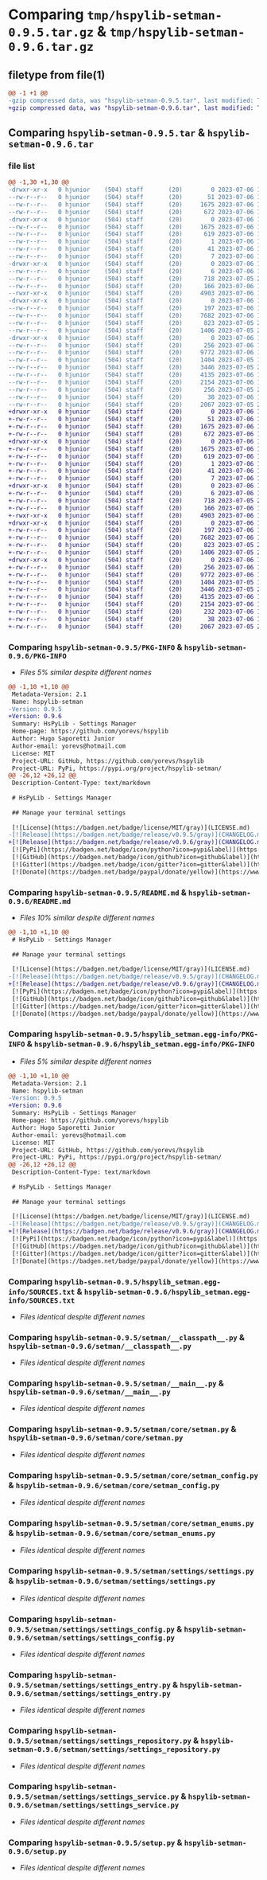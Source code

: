 # Comparing `tmp/hspylib-setman-0.9.5.tar.gz` & `tmp/hspylib-setman-0.9.6.tar.gz`

## filetype from file(1)

```diff
@@ -1 +1 @@
-gzip compressed data, was "hspylib-setman-0.9.5.tar", last modified: Thu Jul  6 19:42:03 2023, max compression
+gzip compressed data, was "hspylib-setman-0.9.6.tar", last modified: Thu Jul  6 19:46:30 2023, max compression
```

## Comparing `hspylib-setman-0.9.5.tar` & `hspylib-setman-0.9.6.tar`

### file list

```diff
@@ -1,30 +1,30 @@
-drwxr-xr-x   0 hjunior    (504) staff       (20)        0 2023-07-06 19:42:03.352883 hspylib-setman-0.9.5/
--rw-r--r--   0 hjunior    (504) staff       (20)       51 2023-07-06 16:29:29.000000 hspylib-setman-0.9.5/MANIFEST.in
--rw-r--r--   0 hjunior    (504) staff       (20)     1675 2023-07-06 19:42:03.351851 hspylib-setman-0.9.5/PKG-INFO
--rw-r--r--   0 hjunior    (504) staff       (20)      672 2023-07-06 19:42:02.000000 hspylib-setman-0.9.5/README.md
-drwxr-xr-x   0 hjunior    (504) staff       (20)        0 2023-07-06 19:42:03.308306 hspylib-setman-0.9.5/hspylib_setman.egg-info/
--rw-r--r--   0 hjunior    (504) staff       (20)     1675 2023-07-06 19:42:03.000000 hspylib-setman-0.9.5/hspylib_setman.egg-info/PKG-INFO
--rw-r--r--   0 hjunior    (504) staff       (20)      619 2023-07-06 19:42:03.000000 hspylib-setman-0.9.5/hspylib_setman.egg-info/SOURCES.txt
--rw-r--r--   0 hjunior    (504) staff       (20)        1 2023-07-06 19:42:03.000000 hspylib-setman-0.9.5/hspylib_setman.egg-info/dependency_links.txt
--rw-r--r--   0 hjunior    (504) staff       (20)       41 2023-07-06 19:42:03.000000 hspylib-setman-0.9.5/hspylib_setman.egg-info/requires.txt
--rw-r--r--   0 hjunior    (504) staff       (20)        7 2023-07-06 19:42:03.000000 hspylib-setman-0.9.5/hspylib_setman.egg-info/top_level.txt
-drwxr-xr-x   0 hjunior    (504) staff       (20)        0 2023-07-06 19:42:03.317112 hspylib-setman-0.9.5/setman/
--rw-r--r--   0 hjunior    (504) staff       (20)        6 2023-07-06 19:42:02.000000 hspylib-setman-0.9.5/setman/.version
--rw-r--r--   0 hjunior    (504) staff       (20)      718 2023-07-05 21:55:00.000000 hspylib-setman-0.9.5/setman/__classpath__.py
--rw-r--r--   0 hjunior    (504) staff       (20)      166 2023-07-06 19:42:02.000000 hspylib-setman-0.9.5/setman/__init__.py
--rwxr-xr-x   0 hjunior    (504) staff       (20)     4903 2023-07-06 19:32:56.000000 hspylib-setman-0.9.5/setman/__main__.py
-drwxr-xr-x   0 hjunior    (504) staff       (20)        0 2023-07-06 19:42:03.332239 hspylib-setman-0.9.5/setman/core/
--rw-r--r--   0 hjunior    (504) staff       (20)      197 2023-07-06 19:42:02.000000 hspylib-setman-0.9.5/setman/core/__init__.py
--rw-r--r--   0 hjunior    (504) staff       (20)     7682 2023-07-06 19:39:52.000000 hspylib-setman-0.9.5/setman/core/setman.py
--rw-r--r--   0 hjunior    (504) staff       (20)      823 2023-07-05 22:10:34.000000 hspylib-setman-0.9.5/setman/core/setman_config.py
--rw-r--r--   0 hjunior    (504) staff       (20)     1406 2023-07-05 22:27:05.000000 hspylib-setman-0.9.5/setman/core/setman_enums.py
-drwxr-xr-x   0 hjunior    (504) staff       (20)        0 2023-07-06 19:42:03.350606 hspylib-setman-0.9.5/setman/settings/
--rw-r--r--   0 hjunior    (504) staff       (20)      256 2023-07-06 19:42:02.000000 hspylib-setman-0.9.5/setman/settings/__init__.py
--rw-r--r--   0 hjunior    (504) staff       (20)     9772 2023-07-06 19:29:15.000000 hspylib-setman-0.9.5/setman/settings/settings.py
--rw-r--r--   0 hjunior    (504) staff       (20)     1404 2023-07-05 17:37:53.000000 hspylib-setman-0.9.5/setman/settings/settings_config.py
--rw-r--r--   0 hjunior    (504) staff       (20)     3446 2023-07-05 22:08:41.000000 hspylib-setman-0.9.5/setman/settings/settings_entry.py
--rw-r--r--   0 hjunior    (504) staff       (20)     4135 2023-07-06 19:23:54.000000 hspylib-setman-0.9.5/setman/settings/settings_repository.py
--rw-r--r--   0 hjunior    (504) staff       (20)     2154 2023-07-06 19:24:40.000000 hspylib-setman-0.9.5/setman/settings/settings_service.py
--rw-r--r--   0 hjunior    (504) staff       (20)      256 2023-07-05 22:41:51.000000 hspylib-setman-0.9.5/setman/welcome.txt
--rw-r--r--   0 hjunior    (504) staff       (20)       38 2023-07-06 19:42:03.353009 hspylib-setman-0.9.5/setup.cfg
--rw-r--r--   0 hjunior    (504) staff       (20)     2067 2023-07-05 21:51:13.000000 hspylib-setman-0.9.5/setup.py
+drwxr-xr-x   0 hjunior    (504) staff       (20)        0 2023-07-06 19:46:30.484364 hspylib-setman-0.9.6/
+-rw-r--r--   0 hjunior    (504) staff       (20)       51 2023-07-06 16:29:29.000000 hspylib-setman-0.9.6/MANIFEST.in
+-rw-r--r--   0 hjunior    (504) staff       (20)     1675 2023-07-06 19:46:30.483152 hspylib-setman-0.9.6/PKG-INFO
+-rw-r--r--   0 hjunior    (504) staff       (20)      672 2023-07-06 19:46:29.000000 hspylib-setman-0.9.6/README.md
+drwxr-xr-x   0 hjunior    (504) staff       (20)        0 2023-07-06 19:46:30.453821 hspylib-setman-0.9.6/hspylib_setman.egg-info/
+-rw-r--r--   0 hjunior    (504) staff       (20)     1675 2023-07-06 19:46:30.000000 hspylib-setman-0.9.6/hspylib_setman.egg-info/PKG-INFO
+-rw-r--r--   0 hjunior    (504) staff       (20)      619 2023-07-06 19:46:30.000000 hspylib-setman-0.9.6/hspylib_setman.egg-info/SOURCES.txt
+-rw-r--r--   0 hjunior    (504) staff       (20)        1 2023-07-06 19:46:30.000000 hspylib-setman-0.9.6/hspylib_setman.egg-info/dependency_links.txt
+-rw-r--r--   0 hjunior    (504) staff       (20)       41 2023-07-06 19:46:30.000000 hspylib-setman-0.9.6/hspylib_setman.egg-info/requires.txt
+-rw-r--r--   0 hjunior    (504) staff       (20)        7 2023-07-06 19:46:30.000000 hspylib-setman-0.9.6/hspylib_setman.egg-info/top_level.txt
+drwxr-xr-x   0 hjunior    (504) staff       (20)        0 2023-07-06 19:46:30.461187 hspylib-setman-0.9.6/setman/
+-rw-r--r--   0 hjunior    (504) staff       (20)        6 2023-07-06 19:46:29.000000 hspylib-setman-0.9.6/setman/.version
+-rw-r--r--   0 hjunior    (504) staff       (20)      718 2023-07-05 21:55:00.000000 hspylib-setman-0.9.6/setman/__classpath__.py
+-rw-r--r--   0 hjunior    (504) staff       (20)      166 2023-07-06 19:46:29.000000 hspylib-setman-0.9.6/setman/__init__.py
+-rwxr-xr-x   0 hjunior    (504) staff       (20)     4903 2023-07-06 19:32:56.000000 hspylib-setman-0.9.6/setman/__main__.py
+drwxr-xr-x   0 hjunior    (504) staff       (20)        0 2023-07-06 19:46:30.468616 hspylib-setman-0.9.6/setman/core/
+-rw-r--r--   0 hjunior    (504) staff       (20)      197 2023-07-06 19:46:29.000000 hspylib-setman-0.9.6/setman/core/__init__.py
+-rw-r--r--   0 hjunior    (504) staff       (20)     7682 2023-07-06 19:39:52.000000 hspylib-setman-0.9.6/setman/core/setman.py
+-rw-r--r--   0 hjunior    (504) staff       (20)      823 2023-07-05 22:10:34.000000 hspylib-setman-0.9.6/setman/core/setman_config.py
+-rw-r--r--   0 hjunior    (504) staff       (20)     1406 2023-07-05 22:27:05.000000 hspylib-setman-0.9.6/setman/core/setman_enums.py
+drwxr-xr-x   0 hjunior    (504) staff       (20)        0 2023-07-06 19:46:30.481583 hspylib-setman-0.9.6/setman/settings/
+-rw-r--r--   0 hjunior    (504) staff       (20)      256 2023-07-06 19:46:29.000000 hspylib-setman-0.9.6/setman/settings/__init__.py
+-rw-r--r--   0 hjunior    (504) staff       (20)     9772 2023-07-06 19:29:15.000000 hspylib-setman-0.9.6/setman/settings/settings.py
+-rw-r--r--   0 hjunior    (504) staff       (20)     1404 2023-07-05 17:37:53.000000 hspylib-setman-0.9.6/setman/settings/settings_config.py
+-rw-r--r--   0 hjunior    (504) staff       (20)     3446 2023-07-05 22:08:41.000000 hspylib-setman-0.9.6/setman/settings/settings_entry.py
+-rw-r--r--   0 hjunior    (504) staff       (20)     4135 2023-07-06 19:23:54.000000 hspylib-setman-0.9.6/setman/settings/settings_repository.py
+-rw-r--r--   0 hjunior    (504) staff       (20)     2154 2023-07-06 19:24:40.000000 hspylib-setman-0.9.6/setman/settings/settings_service.py
+-rw-r--r--   0 hjunior    (504) staff       (20)      232 2023-07-06 19:46:06.000000 hspylib-setman-0.9.6/setman/welcome.txt
+-rw-r--r--   0 hjunior    (504) staff       (20)       38 2023-07-06 19:46:30.484548 hspylib-setman-0.9.6/setup.cfg
+-rw-r--r--   0 hjunior    (504) staff       (20)     2067 2023-07-05 21:51:13.000000 hspylib-setman-0.9.6/setup.py
```

### Comparing `hspylib-setman-0.9.5/PKG-INFO` & `hspylib-setman-0.9.6/PKG-INFO`

 * *Files 5% similar despite different names*

```diff
@@ -1,10 +1,10 @@
 Metadata-Version: 2.1
 Name: hspylib-setman
-Version: 0.9.5
+Version: 0.9.6
 Summary: HsPyLib - Settings Manager
 Home-page: https://github.com/yorevs/hspylib
 Author: Hugo Saporetti Junior
 Author-email: yorevs@hotmail.com
 License: MIT
 Project-URL: GitHub, https://github.com/yorevs/hspylib
 Project-URL: PyPi, https://pypi.org/project/hspylib-setman/
@@ -26,12 +26,12 @@
 Description-Content-Type: text/markdown
 
 # HsPyLib - Settings Manager
 
 ## Manage your terminal settings
 
 [![License](https://badgen.net/badge/license/MIT/gray)](LICENSE.md)
-[![Release](https://badgen.net/badge/release/v0.9.5/gray)](CHANGELOG.md#unreleased)
+[![Release](https://badgen.net/badge/release/v0.9.6/gray)](CHANGELOG.md#unreleased)
 [![PyPi](https://badgen.net/badge/icon/python?icon=pypi&label)](https://pypi.org/project/hspylib-setman)
 [![GitHub](https://badgen.net/badge/icon/github?icon=github&label)](https://github.com/yorevs/hspylib)
 [![Gitter](https://badgen.net/badge/icon/gitter?icon=gitter&label)](https://gitter.im/hspylib/community)
 [![Donate](https://badgen.net/badge/paypal/donate/yellow)](https://www.paypal.com/cgi-bin/webscr?cmd=_s-xclick&hosted_button_id=J5CDEFLF6M3H4)
```

### Comparing `hspylib-setman-0.9.5/README.md` & `hspylib-setman-0.9.6/README.md`

 * *Files 10% similar despite different names*

```diff
@@ -1,10 +1,10 @@
 # HsPyLib - Settings Manager
 
 ## Manage your terminal settings
 
 [![License](https://badgen.net/badge/license/MIT/gray)](LICENSE.md)
-[![Release](https://badgen.net/badge/release/v0.9.5/gray)](CHANGELOG.md#unreleased)
+[![Release](https://badgen.net/badge/release/v0.9.6/gray)](CHANGELOG.md#unreleased)
 [![PyPi](https://badgen.net/badge/icon/python?icon=pypi&label)](https://pypi.org/project/hspylib-setman)
 [![GitHub](https://badgen.net/badge/icon/github?icon=github&label)](https://github.com/yorevs/hspylib)
 [![Gitter](https://badgen.net/badge/icon/gitter?icon=gitter&label)](https://gitter.im/hspylib/community)
 [![Donate](https://badgen.net/badge/paypal/donate/yellow)](https://www.paypal.com/cgi-bin/webscr?cmd=_s-xclick&hosted_button_id=J5CDEFLF6M3H4)
```

### Comparing `hspylib-setman-0.9.5/hspylib_setman.egg-info/PKG-INFO` & `hspylib-setman-0.9.6/hspylib_setman.egg-info/PKG-INFO`

 * *Files 5% similar despite different names*

```diff
@@ -1,10 +1,10 @@
 Metadata-Version: 2.1
 Name: hspylib-setman
-Version: 0.9.5
+Version: 0.9.6
 Summary: HsPyLib - Settings Manager
 Home-page: https://github.com/yorevs/hspylib
 Author: Hugo Saporetti Junior
 Author-email: yorevs@hotmail.com
 License: MIT
 Project-URL: GitHub, https://github.com/yorevs/hspylib
 Project-URL: PyPi, https://pypi.org/project/hspylib-setman/
@@ -26,12 +26,12 @@
 Description-Content-Type: text/markdown
 
 # HsPyLib - Settings Manager
 
 ## Manage your terminal settings
 
 [![License](https://badgen.net/badge/license/MIT/gray)](LICENSE.md)
-[![Release](https://badgen.net/badge/release/v0.9.5/gray)](CHANGELOG.md#unreleased)
+[![Release](https://badgen.net/badge/release/v0.9.6/gray)](CHANGELOG.md#unreleased)
 [![PyPi](https://badgen.net/badge/icon/python?icon=pypi&label)](https://pypi.org/project/hspylib-setman)
 [![GitHub](https://badgen.net/badge/icon/github?icon=github&label)](https://github.com/yorevs/hspylib)
 [![Gitter](https://badgen.net/badge/icon/gitter?icon=gitter&label)](https://gitter.im/hspylib/community)
 [![Donate](https://badgen.net/badge/paypal/donate/yellow)](https://www.paypal.com/cgi-bin/webscr?cmd=_s-xclick&hosted_button_id=J5CDEFLF6M3H4)
```

### Comparing `hspylib-setman-0.9.5/hspylib_setman.egg-info/SOURCES.txt` & `hspylib-setman-0.9.6/hspylib_setman.egg-info/SOURCES.txt`

 * *Files identical despite different names*

### Comparing `hspylib-setman-0.9.5/setman/__classpath__.py` & `hspylib-setman-0.9.6/setman/__classpath__.py`

 * *Files identical despite different names*

### Comparing `hspylib-setman-0.9.5/setman/__main__.py` & `hspylib-setman-0.9.6/setman/__main__.py`

 * *Files identical despite different names*

### Comparing `hspylib-setman-0.9.5/setman/core/setman.py` & `hspylib-setman-0.9.6/setman/core/setman.py`

 * *Files identical despite different names*

### Comparing `hspylib-setman-0.9.5/setman/core/setman_config.py` & `hspylib-setman-0.9.6/setman/core/setman_config.py`

 * *Files identical despite different names*

### Comparing `hspylib-setman-0.9.5/setman/core/setman_enums.py` & `hspylib-setman-0.9.6/setman/core/setman_enums.py`

 * *Files identical despite different names*

### Comparing `hspylib-setman-0.9.5/setman/settings/settings.py` & `hspylib-setman-0.9.6/setman/settings/settings.py`

 * *Files identical despite different names*

### Comparing `hspylib-setman-0.9.5/setman/settings/settings_config.py` & `hspylib-setman-0.9.6/setman/settings/settings_config.py`

 * *Files identical despite different names*

### Comparing `hspylib-setman-0.9.5/setman/settings/settings_entry.py` & `hspylib-setman-0.9.6/setman/settings/settings_entry.py`

 * *Files identical despite different names*

### Comparing `hspylib-setman-0.9.5/setman/settings/settings_repository.py` & `hspylib-setman-0.9.6/setman/settings/settings_repository.py`

 * *Files identical despite different names*

### Comparing `hspylib-setman-0.9.5/setman/settings/settings_service.py` & `hspylib-setman-0.9.6/setman/settings/settings_service.py`

 * *Files identical despite different names*

### Comparing `hspylib-setman-0.9.5/setup.py` & `hspylib-setman-0.9.6/setup.py`

 * *Files identical despite different names*


